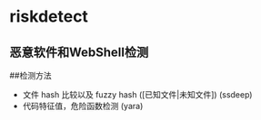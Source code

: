 # riskdetect
## 恶意软件和WebShell检测

##检测方法
* 文件 hash 比较以及 fuzzy hash ([已知文件|未知文件]) (ssdeep)
* 代码特征值，危险函数检测 (yara)